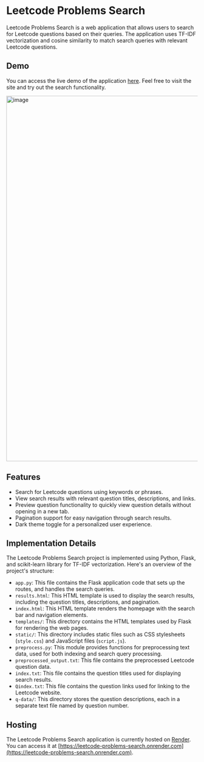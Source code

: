 # Leetcode Problems Search

Leetcode Problems Search is a web application that allows users to search for Leetcode questions based on their queries. The application uses TF-IDF vectorization and cosine similarity to match search queries with relevant Leetcode questions.

## Demo

You can access the live demo of the application [here](https://leetcode-problems-search.onrender.com). Feel free to visit the site and try out the search functionality.

<img width="960" alt="image" src="https://github.com/kshitijbhaskar/leetcode-questions-search/assets/95466193/5aeb8c19-2b08-4995-a810-b28cb8893ef9">

## Features

- Search for Leetcode questions using keywords or phrases.
- View search results with relevant question titles, descriptions, and links.
- Preview question functionality to quickly view question details without opening in a new tab.
- Pagination support for easy navigation through search results.
- Dark theme toggle for a personalized user experience.

## Implementation Details

The Leetcode Problems Search project is implemented using Python, Flask, and scikit-learn library for TF-IDF vectorization. Here's an overview of the project's structure:

- `app.py`: This file contains the Flask application code that sets up the routes, and handles the search queries.
- `results.html`: This HTML template is used to display the search results, including the question titles, descriptions, and pagination.
- `index.html`: This HTML template renders the homepage with the search bar and navigation elements.
- `templates/`: This directory contains the HTML templates used by Flask for rendering the web pages.
- `static/`: This directory includes static files such as CSS stylesheets (`style.css`) and JavaScript files (`script.js`).
- `preprocess.py`: This module provides functions for preprocessing text data, used for both indexing and search query processing.
- `preprocessed_output.txt`: This file contains the preprocessed Leetcode question data.
- `index.txt`: This file contains the question titles used for displaying search results.
- `Qindex.txt`: This file contains the question links used for linking to the Leetcode website.
- `q-data/`: This directory stores the question descriptions, each in a separate text file named by question number.

## Hosting

The Leetcode Problems Search application is currently hosted on [Render](https://render.com). You can access it at [https://leetcode-problems-search.onrender.com](https://leetcode-problems-search.onrender.com).
